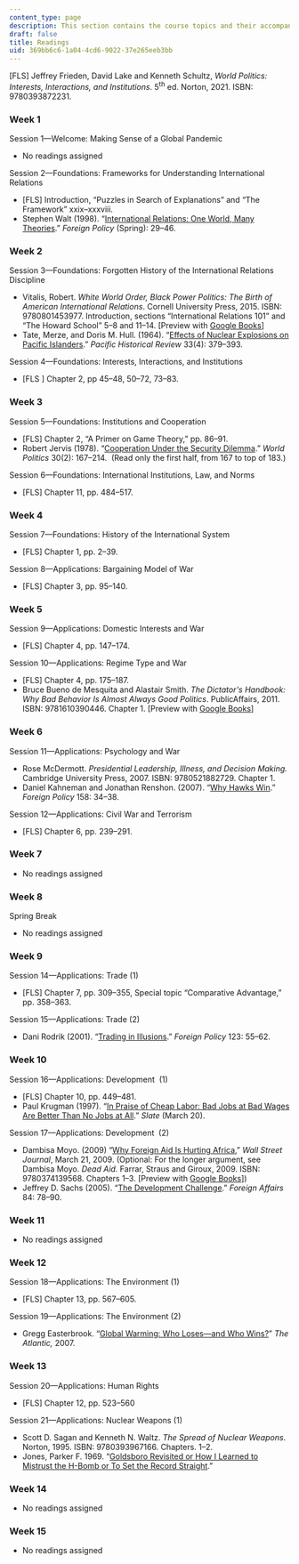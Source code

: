 ```yaml
---
content_type: page
description: This section contains the course topics and their accompanying readings.
draft: false
title: Readings
uid: 369bb6c6-1a04-4cd6-9022-37e265eeb3bb
---
```

\[FLS\] Jeffrey Frieden, David Lake and Kenneth Schultz, *World Politics: Interests, Interactions, and Institutions*. 5<sup>th</sup> ed. Norton, 2021. ISBN: 9780393872231. 

### Week 1

Session 1—Welcome: Making Sense of a Global Pandemic

- No readings assigned

Session 2—Foundations: Frameworks for Understanding International Relations 

- \[FLS\] Introduction, “Puzzles in Search of Explanations” and “The Framework” xxix–xxxviii.
- Stephen Walt (1998). “[International Relations: One World, Many Theories](https://www.jstor.org/stable/1149275?typeAccessWorkflow=login).” *Foreign Policy* (Spring): 29–46. 

### Week 2

Session 3—Foundations: Forgotten History of the International Relations Discipline 

- Vitalis, Robert. *White World Order, Black Power Politics: The Birth of American International Relations*. Cornell University Press, 2015. ISBN: ‎9780801453977. Introduction, sections “International Relations 101” and “The Howard School” 5–8 and 11–14. \[Preview with [Google Books](https://www.google.com/books/edition/White_World_Order_Black_Power_Politics/mBTRCgAAQBAJ?hl=en&gbpv=1)\]
- Tate, Merze, and Doris M. Hull. (1964). “[Effects of Nuclear Explosions on Pacific Islanders](https://www.jstor.org/stable/3636039?typeAccessWorkflow=login).” *Pacific Historical Review* 33(4): 379–393. 

Session 4—Foundations: Interests, Interactions, and Institutions

- \[FLS \] Chapter 2, pp 45–48, 50–72, 73–83.

### Week 3

Session 5—Foundations: Institutions and Cooperation 

- \[FLS\] Chapter 2, “A Primer on Game Theory,” pp. 86–91.
- Robert Jervis (1978). “[Cooperation Under the Security Dilemma](https://www.jstor.org/stable/2009958?typeAccessWorkflow=login).” *World Politics* 30(2): 167–214.  (Read only the first half, from 167 to top of 183.) 

Session 6—Foundations: International Institutions, Law, and Norms 

- \[FLS\] Chapter 11, pp. 484–517.

### Week 4

Session 7—Foundations: History of the International System

- \[FLS\] Chapter 1, pp. 2–39.

Session 8—Applications: Bargaining Model of War  

- \[FLS\] Chapter 3, pp. 95–140.

### Week 5

Session 9—Applications: Domestic Interests and War 

- \[FLS\] Chapter 4, pp. 147–174.

Session 10—Applications: Regime Type and War 

- \[FLS\] Chapter 4, pp. 175–187.
- Bruce Bueno de Mesquita and Alastair Smith. *The Dictator's Handbook: Why Bad Behavior Is Almost Always Good Politics*. PublicAffairs, 2011. ISBN: ‎9781610390446. Chapter 1. \[Preview with [Google Books](https://www.google.com/books/edition/The_Dictator_s_Handbook/K6Lk8IgACXMC?hl=en&gbpv=1)\]

### Week 6

Session 11—Applications: Psychology and War

- Rose McDermott. *Presidential Leadership, Illness, and Decision Making.* Cambridge University Press, 2007. ISBN: ‎9780521882729. Chapter 1. 
- Daniel Kahneman and Jonathan Renshon. (2007). “[Why Hawks Win](https://foreignpolicy.com/2009/10/13/why-hawks-win/).” *Foreign Policy* 158: 34–38.  

Session 12—Applications: Civil War and Terrorism 

- \[FLS\] Chapter 6, pp. 239–291.

### Week 7

- No readings assigned

### Week 8

Spring Break

- No readings assigned

### Week 9

Session 14—Applications: Trade (1)

- \[FLS\] Chapter 7, pp. 309–355, Special topic “Comparative Advantage,” pp. 358–363.

Session 15—Applications: Trade (2)

- Dani Rodrik (2001). “[Trading in Illusions](https://www.jstor.org/stable/3183155?typeAccessWorkflow=login).” *Foreign Policy* 123: 55–62.

### Week 10

Session 16—Applications: Development  (1)

- \[FLS\] Chapter 10, pp. 449–481.
- Paul Krugman (1997). “[In Praise of Cheap Labor: Bad Jobs at Bad Wages Are Better Than No Jobs at All](https://www.studymode.com/essays/Paul-Krugman-In-Praise-Of-Cheap-900471.html).” *Slate* (March 20). 

Session 17—Applications: Development  (2)

- Dambisa Moyo. (2009) “[Why Foreign Aid Is Hurting Africa](https://www.wsj.com/articles/SB123758895999200083),” *Wall Street Journal*, March 21, 2009. (Optional: For the longer argument, see Dambisa Moyo. *Dead Aid.* Farrar, Straus and Giroux, 2009. ISBN: 9780374139568. Chapters 1–3. \[Preview with [Google Books](https://www.google.com/books/edition/Dead_Aid/2T_RbtTslzEC?hl=en&gbpv=1)\])
- Jeffrey D. Sachs (2005). “[The Development Challenge](https://www.jstor.org/stable/20034277).” *Foreign Affairs* 84: 78–90.

### Week 11

- No readings assigned

### Week 12

Session 18—Applications: The Environment (1)

- \[FLS\] Chapter 13, pp. 567–605.

Session 19—Applications: The Environment (2)

- Gregg Easterbrook. “[Global Warming: Who Loses—and Who Wins?](https://www.brookings.edu/articles/global-warming-who-loses-and-who-wins/)” *The Atlantic,* 2007.

### Week 13

Session 20—Applications: Human Rights 

- \[FLS\] Chapter 12, pp. 523–560

Session 21—Applications: Nuclear Weapons (1)

- Scott D. Sagan and Kenneth N. Waltz. *The Spread of Nuclear Weapons*. Norton, 1995. ISBN: 9780393967166. Chapters. 1–2. 
- Jones, Parker F. 1969. “[Goldsboro Revisited or How I Learned to Mistrust the H-Bomb or To Set the Record Straight](https://www.theguardian.com/world/interactive/2013/sep/20/goldsboro-revisited-declassified-document).” 

### Week 14

- No readings assigned

### Week 15

- No readings assigned